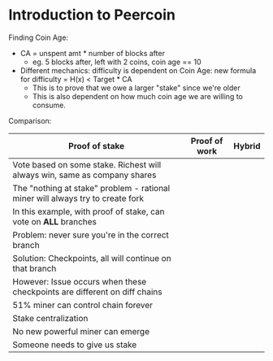 # Introduction to Peercoin

Finding Coin Age:
- CA = unspent amt * number of blocks after
    - eg. 5 blocks after, left with 2 coins,
    coin age == 10
- Different mechanics: difficulty is dependent on 
Coin Age: new formula for difficulty = H(x) < Target * CA
    - This is to prove that we owe a larger "stake" since we're 
    older
    - This is also dependent on how much coin age we are willing
    to consume.
    
Comparison:

| Proof of stake | Proof of work | Hybrid |
| --- | --- | --- |
| Vote based on some stake. Richest will always win, same as company shares | | |
| The "nothing at stake" problem - rational miner will always try to create fork |
| In this example, with proof of stake, can vote on **ALL** branches |
| Problem: never sure you're in the correct branch |
| Solution: Checkpoints, all will continue on that branch | 
| However: Issue occurs when these checkpoints are different on diff chains |
| 51% miner can control chain forever |
| Stake centralization |
| No new powerful miner can emerge |
| Someone needs to give us stake |
